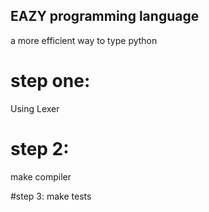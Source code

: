 ## EAZY programming language 

a more efficient way to type python

# step one:
Using Lexer

# step 2:
make compiler

#step 3:
make tests